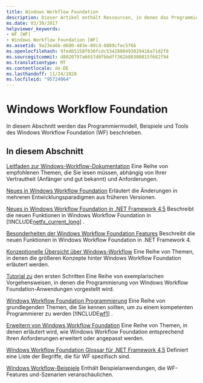 ```yaml
---
title: Windows Workflow Foundation
description: Dieser Artikel enthält Ressourcen, in denen das Programmiermodell, die Beispiele und die Tools der Windows Workflow Foundation beschrieben werden.
ms.date: 03/30/2017
helpviewer_keywords:
- WF [WF]
- Windows Workflow Foundation [WF]
ms.assetid: 9a23ea6b-d600-483e-89cd-8889cfec5f66
ms.openlocfilehash: 9fed65158f830fcdc5342800493029418a71d2f8
ms.sourcegitcommit: d8020797a6657d0fbbdff362b80300815f682f94
ms.translationtype: MT
ms.contentlocale: de-DE
ms.lasthandoff: 11/24/2020
ms.locfileid: "95724064"
---
```

# <a name="windows-workflow-foundation"></a>Windows Workflow Foundation
In diesem Abschnitt werden das Programmiermodell, Beispiele und Tools des Windows Workflow Foundation (WF) beschrieben.

## <a name="in-this-section"></a>In diesem Abschnitt
 [Leitfaden zur Windows-Workflow-Dokumentation](guide-to-the-documentation.md) Eine Reihe von empfohlenen Themen, die Sie lesen müssen, abhängig von Ihrer Vertrautheit (Anfänger und gut bekannt) und Anforderungen.

 [Neues in Windows Workflow Foundation](whats-new.md) Erläutert die Änderungen in mehreren Entwicklungsparadigmen aus früheren Versionen.

 [Neues in Windows Workflow Foundation in .NET Framework 4,5](whats-new-in-wf-in-dotnet.md) Beschreibt die neuen Funktionen in Windows Workflow Foundation in [!INCLUDE[netfx_current_long](../../../includes/netfx-current-long-md.md)] .

 [Besonderheiten der Windows Workflow Foundation Features](feature-specifics.md) Beschreibt die neuen Funktionen in Windows Workflow Foundation in .NET Framework 4.

 [Konzeptionelle Übersicht über Windows-Workflow](conceptual-overview.md) Eine Reihe von Themen, in denen die größeren Konzepte hinter Windows Workflow Foundation erläutert werden.

 [Tutorial zu](getting-started-tutorial.md) den ersten Schritten Eine Reihe von exemplarischen Vorgehensweisen, in denen die Programmierung von Windows Workflow Foundation-Anwendungen vorgestellt wird.

 [Windows Workflow Foundation Programmierung](programming.md) Eine Reihe von grundlegenden Themen, die Sie kennen sollten, um zu einem kompetenten Programmierer zu werden [!INCLUDE[wf1](../../../includes/wf1-md.md)] .

 [Erweitern von Windows Workflow Foundation](extend.md) Eine Reihe von Themen, in denen erläutert wird, wie Windows Workflow Foundation entsprechend Ihren Anforderungen erweitert oder angepasst werden.

 [Windows Workflow Foundation Glossar für .NET Framework 4,5](glossary.md) Definiert eine Liste der Begriffe, die für WF spezifisch sind.

 [Windows Workflow-Beispiele](./samples/index.md) Enthält Beispielanwendungen, die WF-Features und-Szenarien veranschaulichen.
